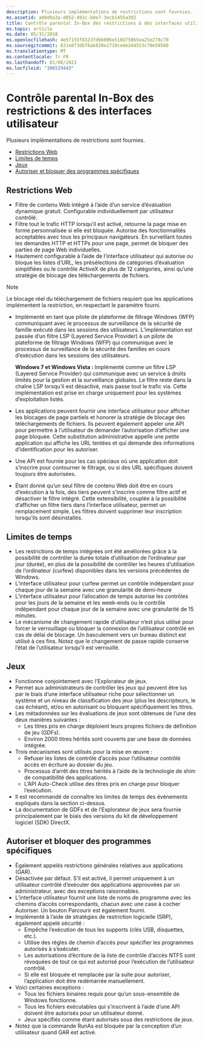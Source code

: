 ```yaml
---
description: Plusieurs implémentations de restrictions sont fournies.
ms.assetid: a00d9a3a-d052-492c-b9e7-3ecb1455a392
title: Contrôle parental In-Box des restrictions & des interfaces utilisateur
ms.topic: article
ms.date: 05/31/2018
ms.openlocfilehash: 4e5f155f8323fd6b006e510d75865ea25e278c70
ms.sourcegitcommit: 831e8f3db78ab820e1710cede244553c70e50500
ms.translationtype: MT
ms.contentlocale: fr-FR
ms.lasthandoff: 01/08/2021
ms.locfileid: "106529443"
---
```

# <a name="parental-controls-in-box-restrictions--user-interfaces"></a>Contrôle parental In-Box des restrictions & des interfaces utilisateur

Plusieurs implémentations de restrictions sont fournies.

-   [Restrictions Web](#web-restrictions)
-   [Limites de temps](#time-limits)
-   [Jeux](#games)
-   [Autoriser et bloquer des programmes spécifiques](#allow-and-block-specific-programs)

## <a name="web-restrictions"></a>Restrictions Web

-   Filtre de contenu Web intégré à l’aide d’un service d’évaluation dynamique gratuit. Configurable individuellement par utilisateur contrôlé.
-   Filtre tout le trafic HTTP lorsqu’il est activé, retourne la page mise en forme personnalisée si elle est bloquée. Autorise des fonctionnalités acceptables avec tous les principaux navigateurs. En surveillant toutes les demandes HTTP et HTTPs pour une page, permet de bloquer des parties de page Web individuelles.
-   Hautement configurable à l’aide de l’interface utilisateur qui autorise ou bloque les listes d’URL, les présélections de catégories d’évaluation simplifiées ou le contrôle ActiveX de plus de 12 catégories, ainsi qu’une stratégie de blocage des téléchargements de fichiers.

> [!Note]  
> Le blocage réel du téléchargement de fichiers requiert que les applications implémentent la restriction, en respectant le paramètre fourni.

 

-   Implémenté en tant que pilote de plateforme de filtrage Windows (WFP) communiquant avec le processus de surveillance de la sécurité de famille exécuté dans les sessions des utilisateurs. L’implémentation est passée d’un filtre LSP (Layered Service Provider) à un pilote de plateforme de filtrage Windows (WFP) qui communique avec le processus de surveillance de la sécurité des familles en cours d’exécution dans les sessions des utilisateurs.

    **Windows 7 et Windows Vista :** Implémenté comme un filtre LSP (Layered Service Provider) qui communique avec un service à droits limités pour la gestion et la surveillance globales. Le filtre reste dans la chaîne LSP lorsqu’il est désactivé, mais passe tout le trafic via. Cette implémentation est prise en charge uniquement pour les systèmes d’exploitation listés.

-   Les applications peuvent fournir une interface utilisateur pour afficher les blocages de page partiels et honorer la stratégie de blocage des téléchargements de fichiers. Ils peuvent également appeler une API pour permettre à l’utilisateur de demander l’autorisation d’afficher une page bloquée. Cette substitution administrative appelle une petite application qui affiche les URL tentées et qui demande des informations d’identification pour les autoriser.
-   Une API est fournie pour les cas spéciaux où une application doit s’inscrire pour contourner le filtrage, ou si des URL spécifiques doivent toujours être autorisées.
-   Étant donné qu’un seul filtre de contenu Web doit être en cours d’exécution à la fois, des tiers peuvent s’inscrire comme filtre actif et désactiver le filtre intégré. Cette extensibilité, couplée à la possibilité d’afficher un filtre tiers dans l’interface utilisateur, permet un remplacement simple. Les filtres doivent supprimer leur inscription lorsqu’ils sont désinstallés.

## <a name="time-limits"></a>Limites de temps

-   Les restrictions de temps intégrées ont été améliorées grâce à la possibilité de contrôler la durée totale d’utilisation de l’ordinateur par jour (durée), en plus de la possibilité de contrôler les heures d’utilisation de l’ordinateur (curfew) disponibles dans les versions précédentes de Windows.
-   L’interface utilisateur pour curfew permet un contrôle indépendant pour chaque jour de la semaine avec une granularité de demi-heure
-   L’interface utilisateur pour l’allocation de temps autorise les contrôles pour les jours de la semaine et les week-ends ou le contrôle indépendant pour chaque jour de la semaine avec une granularité de 15 minutes.
-   Le mécanisme de changement rapide d’utilisateur n’est plus utilisé pour forcer le verrouillage ou bloquer la connexion de l’utilisateur contrôlé en cas de délai de blocage. Un basculement vers un bureau distinct est utilisé à ces fins. Notez que le changement de passe rapide conserve l’état de l’utilisateur lorsqu’il est verrouillé.

## <a name="games"></a>Jeux

-   Fonctionne conjointement avec l’Explorateur de jeux.
-   Permet aux administrateurs de contrôler les jeux qui peuvent être lus par le biais d’une interface utilisateur riche pour sélectionner un système et un niveau de classification des jeux (plus les descripteurs, le cas échéant), et/ou en autorisant ou bloquant spécifiquement les titres.
-   Les métadonnées sur les évaluations de jeux sont obtenues de l’une des deux manières suivantes :
    -   Les titres pris en charge déploient leurs propres fichiers de définition de jeu (GDFs).
    -   Environ 2000 titres hérités sont couverts par une base de données intégrée.
-   Trois mécanismes sont utilisés pour la mise en œuvre :
    -   Refuser les listes de contrôle d’accès pour l’utilisateur contrôlé accès en écriture au dossier du jeu.
    -   Processus d’arrêt des titres hérités à l’aide de la technologie de shim de compatibilité des applications.
    -   L’API Auto-Check utilise des titres pris en charge pour bloquer l’exécution.
-   Il est recommandé de connaître les limites de temps des événements expliqués dans la section ci-dessus.
-   La documentation de GDFs et de l’Explorateur de jeux sera fournie principalement par le biais des versions du kit de développement logiciel (SDK) DirectX.

## <a name="allow-and-block-specific-programs"></a>Autoriser et bloquer des programmes spécifiques

-   Également appelés restrictions générales relatives aux applications (GAR).
-   Désactivée par défaut. S’il est activé, il permet uniquement à un utilisateur contrôlé d’exécuter des applications approuvées par un administrateur, avec des exceptions raisonnables.
-   L’interface utilisateur fournit une liste de noms de programme avec les chemins d’accès correspondants, chacun avec une case à cocher Autoriser. Un bouton Parcourir est également fourni.
-   Implémenté à l’aide de stratégies de restriction logicielle (SRP), également appelé sécurité :
    -   Empêche l’exécution de tous les supports (clés USB, disquettes, etc.).
    -   Utilise des règles de chemin d’accès pour spécifier les programmes autorisés à s’exécuter.
    -   Les autorisations d’écriture de la liste de contrôle d’accès NTFS sont révoquées de tout ce qui est autorisé pour l’exécution de l’utilisateur contrôlé.
    -   Si elle est bloquée et remplacée par la suite pour autoriser, l’application doit être redémarrée manuellement.
-   Voici certaines exceptions :
    -   Tous les fichiers binaires requis pour qu’un sous-ensemble de Windows fonctionne.
    -   Tous les fichiers exécutables qui s’inscrivent à l’aide d’une API doivent être autorisés pour un utilisateur donné.
    -   Jeux spécifiés comme étant autorisés sous des restrictions de jeux.
-   Notez que la commande RunAs est bloquée par la conception d’un utilisateur quand GAR est activé.

 

 



